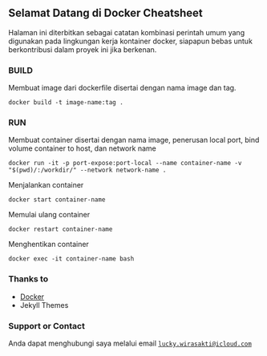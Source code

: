 ## Selamat Datang di Docker Cheatsheet

Halaman ini diterbitkan sebagai catatan kombinasi perintah umum yang digunakan pada lingkungan kerja kontainer docker, siapapun bebas untuk berkontribusi dalam proyek ini jika berkenan.

### BUILD

Membuat image dari dockerfile disertai dengan nama image dan tag.

    docker build -t image-name:tag .

### RUN

Membuat container disertai dengan nama image, penerusan local port, bind volume container to host, dan network name

    docker run -it -p port-expose:port-local --name container-name -v "$(pwd)/:/workdir/" --network network-name .

Menjalankan container 

    docker start container-name
    
Memulai ulang container

    docker restart container-name
    
Menghentikan container

    docker exec -it container-name bash

### Thanks to
- [Docker](http://docker.com/)
- Jekyll Themes


### Support or Contact
Anda dapat menghubungi saya melalui email [```lucky.wirasakti@icloud.com```](mailto:lucky.wirasakti@icloud.com)
